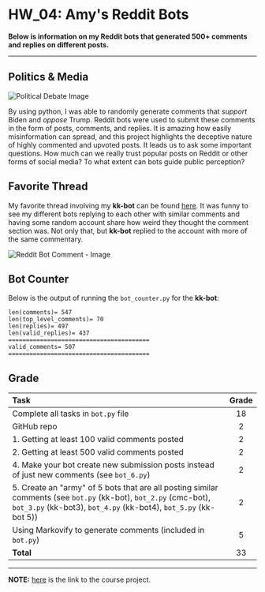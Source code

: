 # HW_04: Amy's Reddit Bots
 
 
**Below is information on my Reddit bots that generated 500+ comments and replies on different posts.**

---

## Politics & Media
![Political Debate Image](https://github.com/keirkeenan/hw_04/blob/main/politics_image.png)

By using python, I was able to randomly generate comments that *support* Biden and *oppose* Trump. Reddit bots were used to submit these comments in the form of posts, comments, and replies. It is amazing how easily misinformation can spread, and this project highlights the deceptive nature of highly commented and upvoted posts. It leads us to ask some important questions. How much can we really trust popular posts on Reddit or other forms of social media? To what extent can bots guide public perception?


## Favorite Thread

My favorite thread involving my **kk-bot** can be found [here](https://www.reddit.com/r/Thoughts/comments/r3s4yy/comment/hmdeye8/?utm_source=share&utm_medium=web2x&context=3). It was funny to see my different bots replying to each other with similar comments and having some random account share how weird they thought the comment section was. Not only that, but **kk-bot** replied to the account with more of the same commentary.

![Reddit Bot Comment - Image](https://github.com/keirkeenan/hw_04/blob/main/reddit_bot_comment.jpg)


## Bot Counter

Below is the output of running the `bot_counter.py` for the **kk-bot**:

```
len(comments)= 547
len(top_level_comments)= 70
len(replies)= 497
len(valid_replies)= 437
========================================
valid_comments= 507
========================================
```


## Grade

| Task                                                                          | Grade       |
| :---                                                                          |    :----:   |
| Complete all tasks in `bot.py` file                                           | 18          |
| GitHub repo                                                                   | 2           |
| 1. Getting at least 100 valid comments posted                                 | 2           |
| 2. Getting at least 500 valid comments posted                                 | 2           |
| 4. Make your bot create new submission posts instead of just new comments (see `bot_6.py`)                                                                            | 2           |
| 5. Create an "army" of 5 bots that are all posting similar comments (see `bot.py` (kk-bot), `bot_2.py` (cmc-bot), `bot_3.py` (kk-bot3), `bot_4.py` (kk-bot4), `bot_5.py` (kk-bot 5))                                    | 2           |
| Using Markovify to generate comments (included in `bot.py`)                   | 5           |
| **Total**                                                                     | 33          |

---

**NOTE:** [here](https://github.com/mikeizbicki/cmc-csci040/tree/2021fall/hw_04) is the link to the course project.
